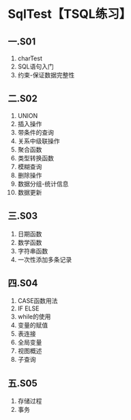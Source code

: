 # SqlTest【TSQL练习】 
## 一.S01
1. charTest
2. SQL语句入门
3. 约束-保证数据完整性
## 二.S02 
1. UNION
2. 插入操作
3. 带条件的查询
4. 关系中级联操作
5. 聚合函数
6. 类型转换函数
7. 模糊查询
8. 删除操作
9. 数据分组-统计信息
10. 数据更新
## 三.S03 
1. 日期函数
2. 数学函数
3. 字符串函数
4. 一次性添加多条记录
## 四.S04 
1. CASE函数用法
2. IF ELSE
3. while的使用
4. 变量的赋值
5. 表连接
6. 全局变量
7. 视图概述
8. 子查询
## 五.S05 
1. 存储过程
2. 事务